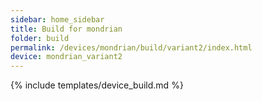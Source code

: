 ```yaml
---
sidebar: home_sidebar
title: Build for mondrian
folder: build
permalink: /devices/mondrian/build/variant2/index.html
device: mondrian_variant2
---
```

{% include templates/device_build.md %}
